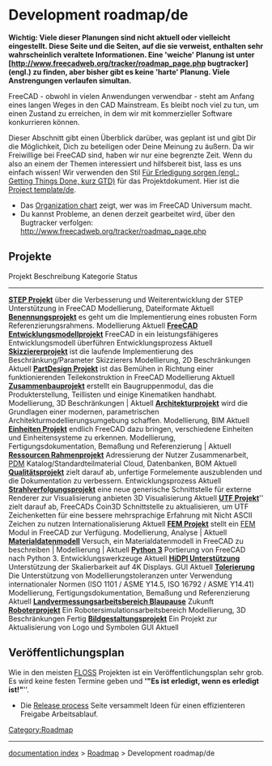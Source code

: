 # Development roadmap/de
**Wichtig: Viele dieser Planungen sind nicht aktuell oder vielleicht eingestellt. Diese Seite und die Seiten, auf die sie verweist, enthalten sehr wahrscheinlich veraltete Informationen. Eine 'weiche' Planung ist unter [http://www.freecadweb.org/tracker/roadmap_page.php bugtracker] (engl.) zu finden, aber bisher gibt es keine 'harte' Planung. Viele Anstrengungen verlaufen simultan.**

FreeCAD - obwohl in vielen Anwendungen verwendbar - steht am Anfang eines langen Weges in den CAD Mainstream. Es bleibt noch viel zu tun, um einen Zustand zu erreichen, in dem wir mit kommerzieller Software konkurrieren können.

Dieser Abschnitt gibt einen Überblick darüber, was geplant ist und gibt Dir die Möglichkeit, Dich zu beteiligen oder Deine Meinung zu äußern. Da wir Freiwillige bei FreeCAD sind, haben wir nur eine begrenzte Zeit. Wenn du also an einem der Themen interessiert und hilfsbereit bist, lass es uns einfach wissen! Wir verwenden den Stil [Für Erledigung sorgen (engl.: Getting Things Done, kurz GTD)](http://en.wikipedia.org/wiki/Getting_Things_Done#Methodology) für das Projektdokument. Hier ist die [Project template/de](Project_template/de.md).

-   Das [Organization chart](Organization_chart.md) zeigt, wer was im FreeCAD Universum macht.
-   Du kannst Probleme, an denen derzeit gearbeitet wird, über den Bugtracker verfolgen: <http://www.freecadweb.org/tracker/roadmap_page.php>

## Projekte

  Projekt                                                                                        Beschreibung                                                                                                                                                       Kategorie                                                            Status
  ---------------------------------------------------------------------------------------------- ------------------------------------------------------------------------------------------------------------------------------------------------------------------ -------------------------------------------------------------------- ------------
  **[STEP Projekt](STEP_project/de.md)**                                                 über die Verbesserung und Weiterentwicklung der STEP Unterstützung in FreeCAD                                                                                      Modellierung, Dateiformate                                           Aktuell
  **[Benennungsprojekt](Naming_project/de.md)**                                          es geht um die Implementierung eines robusten Form Referenzierungsrahmens.                                                                                         Modellierung                                                         Aktuell
  **[FreeCAD Entwicklungsmodellprojekt](FreeCAD_development_model_project/de.md)**       FreeCAD in ein leistungsfähigeres Entwicklungsmodell überführen                                                                                                    Entwicklungsprozess                                                  Aktuell
  **[Skizziererprojekt](Sketcher_project/de.md)**                                        ist die laufende Implementierung des Beschränkung/Parameter Skizzierers                                                                                            Modellierung, 2D Beschränkungen                                      Aktuell
  **[PartDesign Projekt](PartDesign_project/de.md)**                                     ist das Bemühen in Richtung einer funktionierenden Teilekonstruktion in FreeCAD                                                                                    Modellierung                                                         Aktuell
  **[Zusammenbauprojekt](Assembly_project/de.md)**                                       erstellt ein Baugruppenmodul, das die Produkterstellung, Teillisten und einige Kinematiken handhabt.                                                               Modellierung, 3D Beschränkungen                                      \| Aktuell
  **[Architekturprojekt](Arch_Concept/de.md)**                                           wird die Grundlagen einer modernen, parametrischen Architekturmodellierungsumgebung schaffen.                                                                      Modellierung, BIM                                                    Aktuell
  **[Einheiten Projekt](Units_project/de.md)**                                           endlich FreeCAD dazu bringen, verschiedene Einheiten und Einheitensysteme zu erkennen.                                                                             Modellierung, Fertigungsdokumentation, Bemaßung und Referenzierung   \| Aktuell
  **[Ressourcen Rahmenprojekt](Resource_framework_project/de.md)**                       Adressierung der Nutzer Zusammenarbeit, [PDM](http://en.wikipedia.org/wiki/Product_Data_Management) Katalog/Standardteilmaterial                                   Cloud, Datenbanken, BOM                                              Aktuell
  **[Qualitätsprojekt](Quality_project/de.md)**                                          zielt darauf ab, unfertige Formelemente auszublenden und die Dokumentation zu verbessern.                                                                          Entwicklungsprozess                                                  Aktuell
  **[Strahlverfolgungsprojekt](Raytracing_project/de.md)**                               eine neue generische Schnittstelle für externe Renderer zur Visualisierung anbieten                                                                                3D Visualisierung                                                    Aktuell
  **[UTF Projekt](UTF_Project/de.md)**\'\'                                               zielt darauf ab, FreeCADs Coin3D Schnittstelle zu aktualisieren, um UTF Zeichenketten für eine bessere mehrsprachige Erfahrung mit Nicht ASCII Zeichen zu nutzen   Internationalisierung                                                Aktuell
  **[FEM Projekt](FEM_project/de.md)**                                                   stellt ein [FEM](http://en.wikipedia.org/wiki/Finite_element_method) Modul in FreeCAD zur Verfügung.                                                               Modellierung, Analyse                                                \| Aktuell
  **[Materialdatenmodell](Material_data_model/de.md)**                                   Versuch, ein Materialdatenmodell in FreeCAD zu beschreiben                                                                                                         \| Modellierung                                                      \| Aktuell
  **[Python 3](Python_3/de.md)**                                                         Portierung von FreeCAD nach Python 3.                                                                                                                              Entwicklungswerkzeuge                                                Aktuell
  **[HiDPI Unterstützung](HiDPI_support/de.md)**                                         Unterstützung der Skalierbarkeit auf 4K Displays.                                                                                                                  GUI                                                                  Aktuell
  **[Tolerierung](Tolerancing/de.md)**                                                   Die Unterstützung von Modellierungstoleranzen unter Verwendung internationaler Normen (ISO 1101 / ASME Y14.5, ISO 16792 / ASME Y14.41)                             Modellierung, Fertigungsdokumentation, Bemaßung und Referenzierung   Aktuell
  **[Landvermessungsarbeitsbereich Blaupause](Land_Survey_Workbench_Blueprint/de.md)**                                                                                                                                                                                                                                           Zukunft
  **[Roboterprojekt](Robot_project/de.md)**                                              Ein Robotersimulationsarbeitsbereich                                                                                                                               Modellierung, 3D Beschränkungen                                      Fertig
  **[Bildgestaltungsprojekt](Artwork_project/de.md)**                                    Ein Projekt zur Aktualisierung von Logo und Symbolen                                                                                                               GUI                                                                  Aktuell
                                                                                                                                                                                                                                                                                                                                         

## Veröffentlichungsplan

Wie in den meisten [FLOSS](http://en.wikipedia.org/wiki/FLOSS) Projekten ist ein Veröffentlichungsplan sehr grob. Es wird keine festen Termine geben und **\'\"Es ist erledigt, wenn es erledigt ist!\"**\'\'.

-   Die [Release process](Release_process.md) Seite versammelt Ideen für einen effizienteren Freigabe Arbeitsablauf.




[Category:Roadmap](Category:Roadmap.md)

---
[documentation index](../README.md) > [Roadmap](Category:Roadmap.md) > Development roadmap/de
